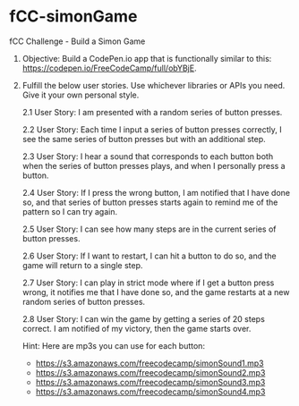 # fCC-simonGame
fCC Challenge - Build a Simon Game 

1. Objective: Build a CodePen.io app that is functionally similar to this: https://codepen.io/FreeCodeCamp/full/obYBjE.

2. Fulfill the below user stories. Use whichever libraries or APIs you need. Give it your own personal style.

    2.1 User Story: I am presented with a random series of button presses.
  
    2.2 User Story: Each time I input a series of button presses correctly, I see the same series of button presses but with an additional step.
  
    2.3 User Story: I hear a sound that corresponds to each button both when the series of button presses plays, and when I personally press a button.
  
    2.4 User Story: If I press the wrong button, I am notified that I have done so, and that series of button presses starts again to remind me of the pattern so I can try again.
  
    2.5 User Story: I can see how many steps are in the current series of button presses.
  
    2.6 User Story: If I want to restart, I can hit a button to do so, and the game will return to a single step.
  
    2.7 User Story: I can play in strict mode where if I get a button press wrong, it notifies me that I have done so, and the game restarts at a new random series of button presses.
  
    2.8 User Story: I can win the game by getting a series of 20 steps correct. I am notified of my victory, then the game starts over.
  
    Hint: Here are mp3s you can use for each button:
      - https://s3.amazonaws.com/freecodecamp/simonSound1.mp3
      - https://s3.amazonaws.com/freecodecamp/simonSound2.mp3
      - https://s3.amazonaws.com/freecodecamp/simonSound3.mp3
      - https://s3.amazonaws.com/freecodecamp/simonSound4.mp3
